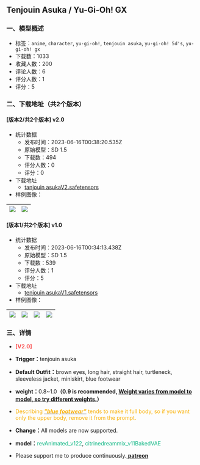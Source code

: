 ## Tenjouin Asuka / Yu-Gi-Oh! GX
### 一、模型概述

- 标签：`anime`, `character`, `yu-gi-oh!`, `tenjouin asuka`, `yu-gi-oh! 5d's`, `yu-gi-oh! gx`
- 下载数：1033
- 收藏人数：200
- 评论人数：6
- 评分人数：1
- 评分：5

### 二、下载地址（共2个版本）

#### [版本2/共2个版本] v2.0

- 统计数据
  - 发布时间：2023-06-16T00:38:20.535Z
  - 原始模型：SD 1.5
  - 下载数：494
  - 评分人数：0
  - 评分：0
- 下载地址
  - [tanjouin asukaV2.safetensors](https://civitai.com/api/download/models/96927)
- 样例图像：

| <img src="https://image.civitai.com/xG1nkqKTMzGDvpLrqFT7WA/b1dd74d1-2b9d-4a09-aab7-ef2ad57b3067/width=450/1160949.jpeg" /> | <img src="https://image.civitai.com/xG1nkqKTMzGDvpLrqFT7WA/e58c3628-ac5c-44bf-89ec-bc21112deb97/width=450/1160950.jpeg" /> |
| ---- | ---- |

#### [版本1/共2个版本] v1.0

- 统计数据
  - 发布时间：2023-06-16T00:34:13.438Z
  - 原始模型：SD 1.5
  - 下载数：539
  - 评分人数：1
  - 评分：5
- 下载地址
  - [tenjouin asukaV1.safetensors](https://civitai.com/api/download/models/71177)
- 样例图像：

| <img src="https://image.civitai.com/xG1nkqKTMzGDvpLrqFT7WA/fe348ae2-a4a0-4c60-9b90-7456440b31cc/width=450/795120.jpeg" /> | <img src="https://image.civitai.com/xG1nkqKTMzGDvpLrqFT7WA/5fceaedc-4926-4ceb-b4b8-d3ab7197906d/width=450/795121.jpeg" /> | <img src="https://image.civitai.com/xG1nkqKTMzGDvpLrqFT7WA/992de19f-8495-4033-9a92-1e11bfed3097/width=450/795123.jpeg" /> | <img src="https://image.civitai.com/xG1nkqKTMzGDvpLrqFT7WA/96a78e06-602c-45ba-a597-97b036674e75/width=450/795125.jpeg" /> |
| ---- | ---- | ---- | ---- |


### 三、详情
<ul><li><p><strong><span style="color:rgb(250, 82, 82)">[V2.0]</span></strong></p></li></ul><ul><li><p><strong>Trigger：</strong>tenjouin asuka</p></li><li><p><strong>Default Outfit：</strong>brown eyes, long hair, straight hair, turtleneck, sleeveless jacket, miniskirt, blue footwear</p></li></ul><ul><li><p><strong>weight：</strong>0.8~1.0<strong>（0.9 is recommended, <u>Weight varies from model to model, so try different weights.</u>）</strong></p></li><li><p><span style="color:rgb(250, 176, 5)">Describing </span><strong><em><u><span style="color:rgb(250, 176, 5)">"blue footwear"</span></u></em></strong><span style="color:rgb(250, 176, 5)"> tends to make it full body, so if you want only the upper body, remove it from the prompt.</span></p></li><li><p><strong>Change：</strong>All models are now supported.</p></li><li><p><strong>model：</strong><span style="color:rgb(18, 184, 134)">revAnimated_v122</span>, <span style="color:rgb(18, 184, 134)">citrinedreammix_v11BakedVAE</span></p></li><li><p>Please support me to produce continuously.<a target="_blank" rel="ugc" href="https://www.patreon.com/frogthejam"> <strong>patreon</strong></a></p></li></ul>